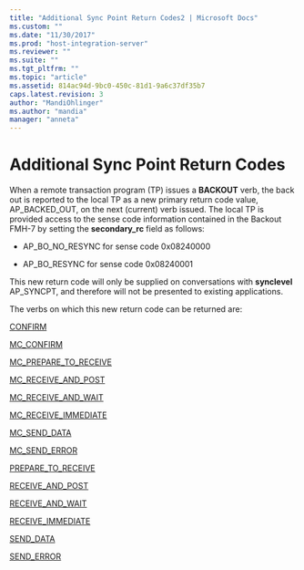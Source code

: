 ```yaml
---
title: "Additional Sync Point Return Codes2 | Microsoft Docs"
ms.custom: ""
ms.date: "11/30/2017"
ms.prod: "host-integration-server"
ms.reviewer: ""
ms.suite: ""
ms.tgt_pltfrm: ""
ms.topic: "article"
ms.assetid: 814ac94d-9bc0-450c-81d1-9a6c37df35b7
caps.latest.revision: 3
author: "MandiOhlinger"
ms.author: "mandia"
manager: "anneta"
---
```

# Additional Sync Point Return Codes
When a remote transaction program (TP) issues a **BACKOUT** verb, the back out is reported to the local TP as a new primary return code value, AP_BACKED_OUT, on the next (current) verb issued. The local TP is provided access to the sense code information contained in the Backout FMH-7 by setting the **secondary_rc** field as follows:  
  
-   AP_BO_NO_RESYNC for sense code 0x08240000  
  
-   AP_BO_RESYNC for sense code 0x08240001  
  
 This new return code will only be supplied on conversations with **synclevel** AP_SYNCPT, and therefore will not be presented to existing applications.  
  
 The verbs on which this new return code can be returned are:  
  
 [CONFIRM](../HIS2010/confirm1.md)  
  
 [MC_CONFIRM](../HIS2010/mc-confirm1.md)  
  
 [MC_PREPARE_TO_RECEIVE](../HIS2010/mc-prepare-to-receive2.md)  
  
 [MC_RECEIVE_AND_POST](../HIS2010/mc-receive-and-post1.md)  
  
 [MC_RECEIVE_AND_WAIT](../HIS2010/mc-receive-and-wait1.md)  
  
 [MC_RECEIVE_IMMEDIATE](../HIS2010/mc-receive-immediate1.md)  
  
 [MC_SEND_DATA](../HIS2010/mc-send-data2.md)  
  
 [MC_SEND_ERROR](../HIS2010/mc-send-error1.md)  
  
 [PREPARE_TO_RECEIVE](../HIS2010/prepare-to-receive1.md)  
  
 [RECEIVE_AND_POST](../HIS2010/receive-and-post2.md)  
  
 [RECEIVE_AND_WAIT](../HIS2010/receive-and-wait1.md)  
  
 [RECEIVE_IMMEDIATE](../HIS2010/receive-immediate2.md)  
  
 [SEND_DATA](../HIS2010/send-data2.md)  
  
 [SEND_ERROR](../HIS2010/send-error1.md)